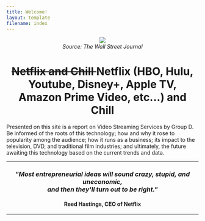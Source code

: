 ```yaml
---
title: Welcome!
layout: template
filename: index
--- 
```

<p align="center">
  <img src="https://raw.githubusercontent.com/imcrisanto/mms-142/main/streaming-scrolling.gif" />
   <br>
  <em> Source: The Wall Street Journal </em>
</p>
<h1 align="center"> <strike> Netflix and Chill </strike> Netflix (HBO, Hulu, Youtube, Disney+, Apple TV, Amazon Prime Video, etc...) and Chill </h1>

Presented on this site is a report on Video Streaming Services by Group D. Be informed of the roots of this technology; how and why it rose to popularity among the audience; 
how it runs as a business; its impact to the television, DVD, and traditional film industries; and ultimately, the future awaiting this technology based on the current trends and data. 

*** 

<h3 align="center"> <i> "Most entrepreneurial ideas will sound crazy, stupid, and uneconomic, <br> and then they'll turn out to be right." </i> </h3> 
<h4 align="center"> Reed Hastings, CEO of Netflix </h4> 

*** 







